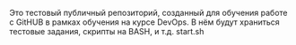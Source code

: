 Это тестовый публичный репозиторий, созданный для обучения работе с GitHUB в рамках обучения на курсе DevOps.
В нём будут храниться тестовые задания, скрипты на BASH, и т.д.
start.sh
